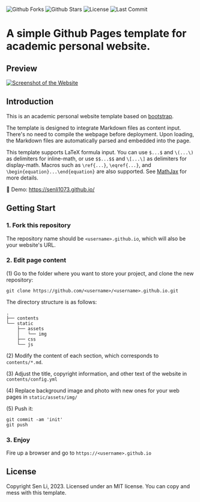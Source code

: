 ![Github Forks](https://img.shields.io/github/forks/senli1073/senli1073.github.io?style=flat)
![Github Stars](https://img.shields.io/github/stars/senli1073/senli1073.github.io?style=flat)
![License](https://img.shields.io/github/license/senli1073/senli1073.github.io)
![Last Commit](https://img.shields.io/github/last-commit/senli1073/senli1073.github.io)

# A simple Github Pages template for academic personal website.

## Preview

[![Screenshot of the Website](https://raw.githubusercontent.com/senli1073/senli1073.github.io/main/screenshot_full.png)](https://senli1073.github.io/)

## Introduction

This is an academic personal website template based on [bootstrap](https://github.com/StartBootstrap/startbootstrap-new-age).

The template is designed to integrate Markdown files as content input. There's no need to compile the webpage before deployment. Upon loading, the Markdown files are automatically parsed and embedded into the page.

This template supports LaTeX formula input. You can use `$...$` and `\(...\)` as delimiters for inline-math, or use `$$...$$` and `\[...\]` as delimiters for display-math. Macros such as `\ref{...}`, `\eqref{...}`, and `\begin{equation}...\end{equation}` are also supported. See [MathJax](https://docs.mathjax.org/en/latest/index.html) for more details.

:milky_way: Demo: https://senli1073.github.io/

## Getting Start

### 1. Fork this repository

The repository name should be `<username>.github.io`, which will also be your website's URL.

### 2. Edit page content

(1) Go to the folder where you want to store your project, and clone the new repository:

```
git clone https://github.com/<username>/<username>.github.io.git
```

The directory structure is as follows:

```.
.
├── contents
└── static
    ├── assets
    │   └── img
    ├── css
    └── js
```

(2) Modify the content of each section, which corresponds to `contents/*.md`.

(3) Adjust the title, copyright information, and other text of the website in `contents/config.yml`

(4) Replace background image and photo with new ones for your web pages in `static/assets/img/`

(5) Push it:

```
git commit -am 'init'
git push
```

### 3. Enjoy

Fire up a browser and go to `https://<username>.github.io`

## License

Copyright Sen Li, 2023. Licensed under an MIT license. You can copy and mess with this template.
